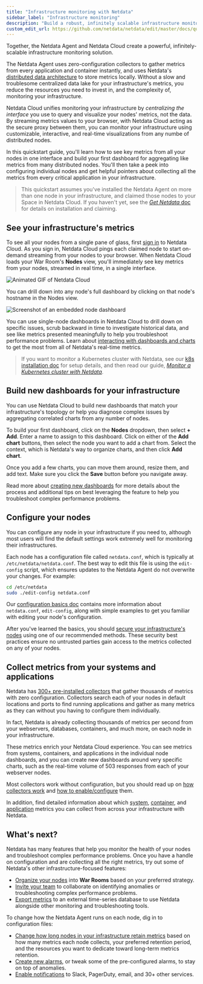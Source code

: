 ```yaml
---
title: "Infrastructure monitoring with Netdata"
sidebar_label: "Infrastructure monitoring"
description: "Build a robust, infinitely scalable infrastructure monitoring solution with Netdata. Any number of nodes and every available metric."
custom_edit_url: https://github.com/netdata/netdata/edit/master/docs/quickstart/infrastructure.md
---
```




Together, the Netdata Agent and Netdata Cloud create a powerful, infinitely-scalable infrastructure monitoring solution.

The Netdata Agent uses zero-configuration collectors to gather metrics from every application and container instantly,
and uses Netdata's [distributed data architecture](/docs/store/distributed-data-architecture) to store metrics
locally. Without a slow and troublesome centralized data lake for your infrastructure's metrics, you reduce the
resources you need to invest in, and the complexity of, monitoring your infrastructure. 

Netdata Cloud unifies monitoring your infrastructure by _centralizing the interface_ you use to query and visualize your
nodes' metrics, not the data. By streaming metrics values to your browser, with Netdata Cloud acting as the secure proxy
between them, you can monitor your infrastructure using customizable, interactive, and real-time visualizations from any
numbe of distributed nodes.

In this quickstart guide, you'll learn how to see key metrics from all your nodes in one interface and build your first
dashboard for aggregating like metrics from many distributed nodes. You'll then take a peek into configuring individual
nodes and get helpful pointers about collecting all the metrics from every critical application in your infrastructure.

> This quickstart assumes you've installed the Netdata Agent on more than one node in your infrastructure, and claimed
> those nodes to your Space in Netdata Cloud. If you haven't yet, see the [_Get Netdata_ doc](/docs/get) for
> details on installation and claiming.

## See your infrastructure's metrics

To see all your nodes from a single pane of glass, first [sign in](https://app.netdata.cloud) to Netdata Cloud. As you
sign in, Netdata Cloud pings each claimed node to start on-demand streaming from your nodes to your browser. When
Netdata Cloud loads your War Room's **Nodes** view, you'll immediately see key metrics from your nodes, streamed in
real time, in a single interface.

![Animated GIF of Netdata
Cloud](https://user-images.githubusercontent.com/1153921/80828986-1ebb3b00-8b9b-11ea-957f-2c8d0d009e44.gif)

You can drill down into any node's full dashboard by clicking on that node's hostname in the Nodes view.

![Screenshot of an embedded node
dashboard](https://user-images.githubusercontent.com/1153921/87457036-9b678e00-c5bc-11ea-977d-ad561a73beef.png)

You can use single-node dashboards in Netdata Cloud to drill down on specific issues, scrub backward in time to
investigate historical data, and see like metrics presented meaningfully to help you troubleshoot performance problems.
Learn about [interacting with dashboards and charts](/docs/visualize/interact-dashboards-charts) to get the most from
all of Netdata's real-time metrics.

> If you want to monitor a Kubernetes cluster with Netdata, see our [k8s installation
> doc](/docs/agent/packaging/installer/methods/kubernetes) for setup details, and then read our guide, [_Monitor a Kubernetes
> cluster with Netdata_](/guides/monitor/kubernetes-k8s-netdata).

## Build new dashboards for your infrastructure

You can use Netdata Cloud to build new dashboards that match your infrastructure's topology or help you diagnose complex
issues by aggregating correlated charts from any number of nodes.

To build your first dashboard, click on the **Nodes** dropdown, then select **+ Add**. Enter a name to assign to this
dashboard. Click on either of the **Add chart** buttons, then select the node you want to add a chart from. Select the
context, which is Netdata's way to organize charts, and then click **Add chart**.

Once you add a few charts, you can move them around, resize them, and add text. Make sure you click the **Save** button
before you navigate away.

Read more about [creating new dashboards](/docs/visualize/create-dashboards) for more details about the process and
additional tips on best leveraging the feature to help you troubleshoot complex performance problems.

## Configure your nodes

You can configure any node in your infrastructure if you need to, although most users will find the default settings
work extremely well for monitoring their infrastructures.

Each node has a configuration file called `netdata.conf`, which is typically at `/etc/netdata/netdata.conf`. The best
way to edit this file is using the `edit-config` script, which ensures updates to the Netdata Agent do not overwrite
your changes. For example:

```bash
cd /etc/netdata
sudo ./edit-config netdata.conf
```

Our [configuration basics doc](/docs/configure/nodes) contains more information about `netdata.conf`, `edit-config`,
along with simple examples to get you familiar with editing your node's configuration.

After you've learned the basics, you should [secure your infrastructure's nodes](/docs/configure/secure-nodes) using
one of our recommended methods. These security best practices ensure no untrusted parties gain access to the metrics
collected on any of your nodes.

## Collect metrics from your systems and applications

Netdata has [300+ pre-installed collectors](/docs/agent/collectors/collectors) that gather thousands of metrics with zero
configuration. Collectors search each of your nodes in default locations and ports to find running applications and
gather as many metrics as they can without you having to configure them individually.

In fact, Netdata is already collecting thousands of metrics per second from your webservers, databases, containers, and
much more, on each node in your infrastructure.

These metrics enrich your Netdata Cloud experience. You can see metrics from systems, containers, and applications in
the individual node dashboards, and you can create new dashboards around very specific charts, such as the real-time
volume of 503 responses from each of your webserver nodes.

Most collectors work without configuration, but you should read up on [how collectors
work](/docs/collect/how-collectors-work) and [how to enable/configure](/docs/collect/enable-configure) them.

In addition, find detailed information about which [system](/docs/collect/system-metrics),
[container](/docs/collect/container-metrics), and [application](/docs/collect/application-metrics) metrics you can
collect from across your infrastructure with Netdata.

## What's next?

Netdata has many features that help you monitor the health of your nodes and troubleshoot complex performance problems.
Once you have a handle on configuration and are collecting all the right metrics, try out some of Netdata's other
infrastructure-focused features:

-   [Organize your nodes](/docs/configure/spaces-war-rooms) into **War Rooms** based on your preferred strategy.
-   [Invite your team](/docs/configure/invite-collaborate) to collaborate on identifying anomalies or troubleshooting
    complex performance problems.
-   [Export metrics](/docs/export/external-databases) to an external time-series database to use Netdata alongside
    other monitoring and troubleshooting tools.

To change how the Netdata Agent runs on each node, dig in to configuration files:

-   [Change how long nodes in your infrastructure retain metrics](/docs/store/change-metrics-storage) based on how
    many metrics each node collects, your preferred retention period, and the resources you want to dedicate toward
    long-term metrics retention.
-   [Create new alarms](/docs/monitor/configure-alarms), or tweak some of the pre-configured alarms, to stay on top
    of anomalies.
-   [Enable notifications](/docs/monitor/enable-notifications) to Slack, PagerDuty, email, and 30+ other services.


